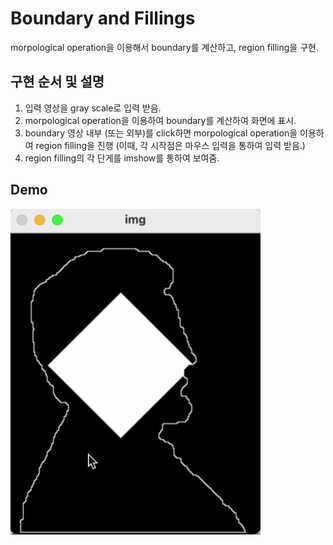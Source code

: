 # Boundary and Fillings
morpological operation을 이용해서 boundary를 계산하고, region filling을 구현.

## 구현 순서 및 설명
1. 입력 영상을 gray scale로 입력 받음.
2. morpological operation을 이용하여 boundary를 계산하여 화면에 표시.
3. boundary 영상 내부 (또는 외부)를 click하면 morpological operation을 이용하여 region filling을 진행 (이때, 각 시작점은 마우스 입력을 통하여 입력 받음.)
4. region filling의 각 단게를 imshow를 통하여 보여줌.

## Demo
<img src="./assets/results.gif" width="400"> 